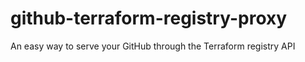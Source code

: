 # github-terraform-registry-proxy
An easy way to serve your GitHub through the Terraform registry API
